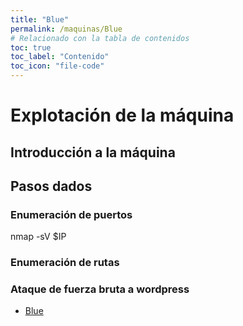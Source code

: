 ```yaml
---
title: "Blue"
permalink: /maquinas/Blue
# Relacionado con la tabla de contenidos
toc: true
toc_label: "Contenido"
toc_icon: "file-code"
---
```


#  Explotación de la máquina


## Introducción a la máquina


## Pasos dados

### Enumeración de puertos
nmap -sV $IP

### Enumeración de rutas


### Ataque de fuerza bruta a wordpress




- [Blue](/maquinas/blue)